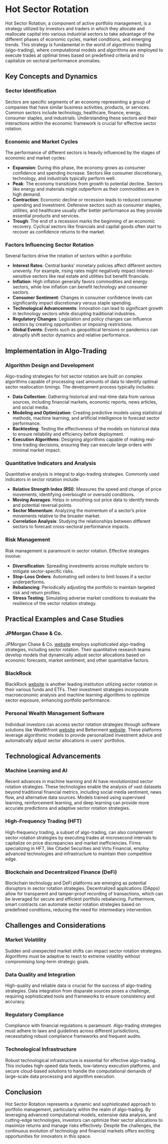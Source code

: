 # Hot Sector Rotation

Hot Sector Rotation, a component of active portfolio management, is a strategy utilized by investors and traders in which they allocate and reallocate capital into various industrial sectors to take advantage of the different phases of economic cycles, market conditions, and emerging trends. This strategy is fundamental in the world of algorithmic trading (algo-trading), where computational models and algorithms are employed to execute trades at optimal times based on predefined criteria and to capitalize on sectoral performance anomalies.

## Key Concepts and Dynamics

### Sector Identification

Sectors are specific segments of an economy representing a group of companies that have similar business activities, products, or services. Common sectors include technology, healthcare, finance, energy, consumer staples, and industrials. Understanding these sectors and their interactions within the economic framework is crucial for effective sector rotation.

### Economic and Market Cycles

The performance of different sectors is heavily influenced by the stages of economic and market cycles:
- **Expansion**: During this phase, the economy grows as consumer confidence and spending increase. Sectors like consumer discretionary, technology, and industrials typically perform well.
- **Peak**: The economy transitions from growth to potential decline. Sectors like energy and materials might outperform as their commodities are in high demand.
- **Contraction**: Economic decline or recession leads to reduced consumer spending and investment. Defensive sectors such as consumer staples, utilities, and healthcare usually offer better performance as they provide essential products and services.
- **Trough**: The end of a recession marks the beginning of an economic recovery. Cyclical sectors like financials and capital goods often start to recover as confidence returns to the market.

### Factors Influencing Sector Rotation

Several factors drive the rotation of sectors within a portfolio:
- **Interest Rates**: Central banks' monetary policies affect different sectors unevenly. For example, rising rates might negatively impact interest-sensitive sectors like real estate and utilities but benefit financials.
- **Inflation**: High inflation generally favors commodities and energy sectors, while low inflation can benefit technology and consumer sectors.
- **Consumer Sentiment**: Changes in consumer confidence levels can significantly impact discretionary versus staple spending.
- **Technological Advancements**: Innovation can lead to significant growth in technology sectors while disrupting traditional industries.
- **Regulatory Changes**: Legislation and policy changes can influence sectors by creating opportunities or imposing restrictions.
- **Global Events**: Events such as geopolitical tensions or pandemics can abruptly shift sector dynamics and relative performance.

## Implementation in Algo-Trading

### Algorithm Design and Development

Algo-trading strategies for hot sector rotation are built on complex algorithms capable of processing vast amounts of data to identify optimal sector reallocation timings. The development process typically includes:
- **Data Collection**: Gathering historical and real-time data from various sources, including financial markets, economic reports, news articles, and social media.
- **Modeling and Optimization**: Creating predictive models using statistical methods, machine learning, and artificial intelligence to forecast sector performance.
- **Backtesting**: Testing the effectiveness of the models on historical data to ensure reliability and efficiency before deployment.
- **Execution Algorithms**: Designing algorithms capable of making real-time trading decisions, ensuring they can execute large orders with minimal market impact.

### Quantitative Indicators and Analysis

Quantitative analysis is integral to algo-trading strategies. Commonly used indicators in sector rotation include:
- **Relative Strength Index (RSI)**: Measures the speed and change of price movements, identifying overbought or oversold conditions.
- **Moving Averages**: Helps in smoothing out price data to identify trends and potential reversal points.
- **Sector Momentum**: Analyzing the momentum of a sector’s price movements relative to the broader market.
- **Correlation Analysis**: Studying the relationships between different sectors to forecast cross-sectoral performance impacts.

### Risk Management

Risk management is paramount in sector rotation. Effective strategies involve:
- **Diversification**: Spreading investments across multiple sectors to mitigate sector-specific risks.
- **Stop-Loss Orders**: Automating sell orders to limit losses if a sector underperforms.
- **Rebalancing**: Periodically adjusting the portfolio to maintain targeted risk and return profiles.
- **Stress Testing**: Simulating adverse market conditions to evaluate the resilience of the sector rotation strategy.

## Practical Examples and Case Studies

### JPMorgan Chase & Co.

JPMorgan Chase & Co. [website](https://www.jpmorganchase.com) employs sophisticated algo-trading strategies, including sector rotation. Their quantitative research teams develop models that dynamically adjust sector allocations based on economic forecasts, market sentiment, and other quantitative factors.

### BlackRock

BlackRock [website](https://www.blackrock.com) is another leading institution utilizing sector rotation in their various funds and ETFs. Their investment strategies incorporate macroeconomic analysis and machine learning algorithms to optimize sector exposure, enhancing portfolio performance.

### Personal Wealth Management Software

Individual investors can access sector rotation strategies through software solutions like Wealthfront [website](https://www.wealthfront.com) and Betterment [website](https://www.betterment.com). These platforms leverage algorithmic models to provide personalized investment advice and automatically adjust sector allocations in users' portfolios.

## Technological Advancements

### Machine Learning and AI

Recent advances in machine learning and AI have revolutionized sector rotation strategies. These technologies enable the analysis of vast datasets beyond traditional financial metrics, including social media sentiment, news flow, and alternative data sources. Models trained using supervised learning, reinforcement learning, and deep learning can provide more accurate predictions and adaptive sector rotation strategies.

### High-Frequency Trading (HFT)

High-frequency trading, a subset of algo-trading, can also complement sector rotation strategies by executing trades at microsecond intervals to capitalize on price discrepancies and market inefficiencies. Firms specializing in HFT, like Citadel Securities and Virtu Financial, employ advanced technologies and infrastructure to maintain their competitive edge.

### Blockchain and Decentralized Finance (DeFi)

Blockchain technology and DeFi platforms are emerging as potential disruptors in sector rotation strategies. Decentralized applications (DApps) allow for transparent and tamper-proof recording of transactions, which can be leveraged for secure and efficient portfolio rebalancing. Furthermore, smart contracts can automate sector rotation strategies based on predefined conditions, reducing the need for intermediary intervention.

## Challenges and Considerations

### Market Volatility

Sudden and unexpected market shifts can impact sector rotation strategies. Algorithms must be adaptive to react to extreme volatility without compromising long-term strategic goals.

### Data Quality and Integration

High-quality and reliable data is crucial for the success of algo-trading strategies. Data integration from disparate sources poses a challenge, requiring sophisticated tools and frameworks to ensure consistency and accuracy.

### Regulatory Compliance

Compliance with financial regulations is paramount. Algo-trading strategies must adhere to laws and guidelines across different jurisdictions, necessitating robust compliance frameworks and frequent audits.

### Technological Infrastructure

Robust technological infrastructure is essential for effective algo-trading. This includes high-speed data feeds, low-latency execution platforms, and secure cloud-based solutions to handle the computational demands of large-scale data processing and algorithm execution.

## Conclusion

Hot Sector Rotation represents a dynamic and sophisticated approach to portfolio management, particularly within the realm of algo-trading. By leveraging advanced computational models, extensive data analysis, and cutting-edge technologies, investors can optimize their sector allocations to maximize returns and manage risks effectively. Despite the challenges, the continuous evolution of technology and financial markets offers exciting opportunities for innovators in this space.